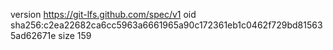 version https://git-lfs.github.com/spec/v1
oid sha256:c2ea22682ca6cc5963a6661965a90c172361eb1c0462f729bd815635ad62671e
size 159
